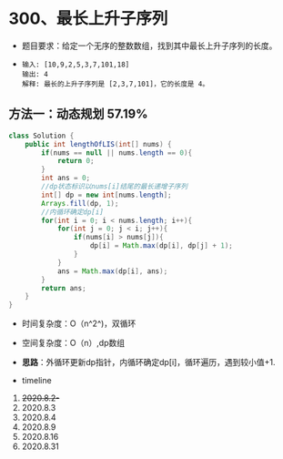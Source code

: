 # 300、最长上升子序列

- 题目要求：给定一个无序的整数数组，找到其中最长上升子序列的长度。

- ```
  输入: [10,9,2,5,3,7,101,18]
  输出: 4 
  解释: 最长的上升子序列是 [2,3,7,101]，它的长度是 4。
  ```





## 方法一：动态规划 57.19%

```java
class Solution {
    public int lengthOfLIS(int[] nums) {
        if(nums == null || nums.length == 0){
            return 0;
        }
        int ans = 0;
        //dp状态标识以nums[i]结尾的最长递增子序列
        int[] dp = new int[nums.length];
        Arrays.fill(dp, 1);
        //内循环确定dp[i]
        for(int i = 0; i < nums.length; i++){
            for(int j = 0; j < i; j++){
                if(nums[i] > nums[j]){
                    dp[i] = Math.max(dp[i], dp[j] + 1);
                }
            }
            ans = Math.max(dp[i], ans);
        }
        return ans;
    }
}
```

- 时间复杂度：O（n^2^)，双循环
- 空间复杂度：O（n）,dp数组
- **思路**：外循环更新dp指针，内循环确定dp[i]，循环遍历，遇到较小值+1.



- timeline

1. ~~2020.8.2-~~
2. 2020.8.3
3. 2020.8.4
4. 2020.8.9
5. 2020.8.16
6. 2020.8.31